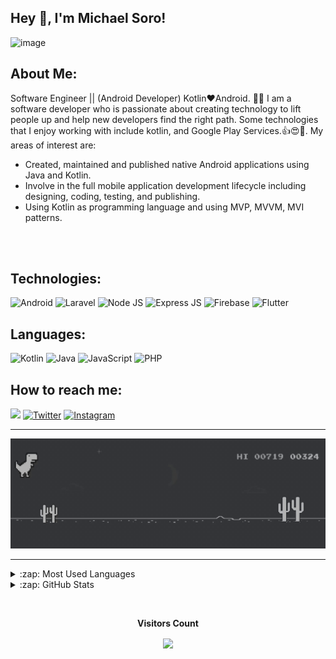## Hey 👋, I'm Michael Soro!  
![image](https://user-images.githubusercontent.com/46753453/101975806-01f0e680-3c05-11eb-9846-73ab2618db30.png)


## About Me:

Software Engineer || (Android Developer) Kotlin❤Android. 👨‍💻 I am a software developer who is passionate about creating technology to lift people up and help new developers find the right path. Some technologies that I enjoy working with include kotlin, and Google Play Services.👍😍📲.
My areas of interest are:

- Created, maintained and published native Android applications using Java and Kotlin.
- Involve in the full mobile application development lifecycle including designing, coding, testing, and publishing.
- Using Kotlin as programming language and using MVP, MVVM, MVI patterns.
<br>
<br>

## Technologies:

![Android](https://img.shields.io/static/v1?style=for-the-badge&logo=android&message=Android&label=&color=00de7a&labelColor=000000)
![Laravel](https://img.shields.io/static/v1?style=for-the-badge&logo=laravel&message=Laravel&label=&color=FF2D20&labelColor=000000)
![Node JS](https://img.shields.io/static/v1?style=for-the-badge&logo=node.js&message=Node%20JS&label=&color=#212121&labelColor=000000)
![Express JS](https://img.shields.io/static/v1?style=for-the-badge&logo=express&message=Express%20JS&label=&color=000000&labelColor=000000)
![Firebase](https://img.shields.io/static/v1?style=for-the-badge&logo=firebase&message=Firebase&label=&color=F7C52B&labelColor=000000)
![Flutter](https://img.shields.io/static/v1?style=for-the-badge&logo=flutter&message=Flutter&label=&color=01579B&labelColor=000000)

## Languages:

![Kotlin](https://img.shields.io/static/v1?style=for-the-badge&logo=kotlin&message=Kotlin&label=&color=6C3FD1&labelColor=000000)
![Java](https://img.shields.io/static/v1?style=for-the-badge&logo=java&message=Java&label=&color=E51F24&labelColor=000000)
![JavaScript](https://img.shields.io/static/v1?style=for-the-badge&logo=javascript&message=javascript&label=&color=F7DF1E&labelColor=000000)
![PHP](https://img.shields.io/static/v1?style=for-the-badge&logo=php&message=PHP&label=&color=777BB3&labelColor=000000)

## How to reach me:


<a href="mailto:maikolsoro.z1998@gmail.com"><img src="https://img.shields.io/static/v1?style=for-the-badge&logo=gmail&message=Gmail&label=&color=EA4335&labelColor=000000" /></a>
[![Twitter](https://img.shields.io/static/v1?style=for-the-badge&logo=twitter&message=Twitter&label=&color=00acee&labelColor=000000)][twitter]
[![Instagram](https://img.shields.io/static/v1?style=for-the-badge&logo=instagram&message=Instagram&label=&color=E1306C&labelColor=000000)][instagram]

<hr>

![image](covers/dino_dark.gif)

<hr>

<details>
  <summary>:zap: Most Used Languages</summary>
  <img align="center" alt="MaikolSoro's Most used languages" src="https://github-readme-stats.vercel.app/api/top-langs/?username=MaikolSoro&theme=blue-green&layout=compact" />
</details>

<details>
  <summary>:zap: GitHub Stats</summary>

  <img align="left" alt="MaikolSoro's GitHub Stats" src="https://github-readme-stats.vercel.app/api?username=MaikolSoro&theme=blue-green"/>

</details>

<br><p align="center"><b>Visitors Count</b></p>  
<p align="center"><img align="center" src="https://profile-counter.glitch.me/{MaikolSoro}/count.svg" /></p>

<!-- Links -->

[twitter]: https://twitter.com/maikol_soro
[instagram]: https://instagram.com/maikol_sz
[facebook]: https://facebook.com/MaikolSoro
[github]: https://github.com/MaikolSoro
[gitlab]: https://github.com/Maikol
